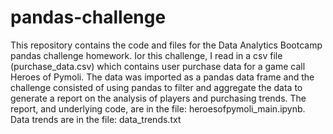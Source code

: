# pandas-challenge

This repository contains the code and files for the Data Analytics Bootcamp pandas challenge homework.  Ior this challenge, I read in a csv file (purchase_data.csv) which contains user purchase data for a game call Heroes of Pymoli.  The data was imported as a pandas data frame and the challenge consisted of using pandas to filter and aggregate the data to generate a report on the analysis of players and purchasing trends.  The report, and underlying code, are in the file: heroesofpymoli_main.ipynb. Data trends are in the file: data_trends.txt
